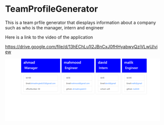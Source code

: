 # TeamProfileGenerator

This is a team prfile generator that diesplays information about a company such as who is the manager, intern and engineer 

Here is a link to the video of the application



https://drive.google.com/file/d/13hEChLu1l2JBnCxJ0fHHyabwyQziVLwU/view

<img src = "Picture.PNG">
